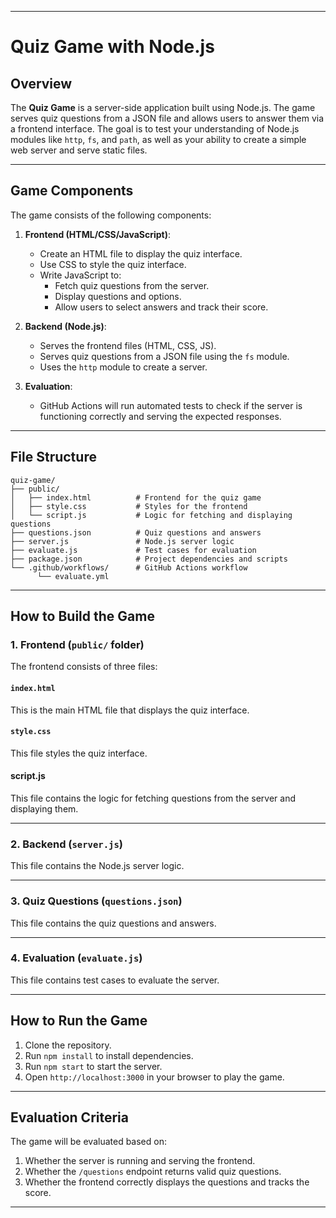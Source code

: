 
---

# **Quiz Game with Node.js**

## **Overview**
The **Quiz Game** is a server-side application built using Node.js. The game serves quiz questions from a JSON file and allows users to answer them via a frontend interface. The goal is to test your understanding of Node.js modules like `http`, `fs`, and `path`, as well as your ability to create a simple web server and serve static files.

---

## **Game Components**
The game consists of the following components:

1. **Frontend (HTML/CSS/JavaScript)**:
   - Create an HTML file to display the quiz interface.
   - Use CSS to style the quiz interface.
   - Write JavaScript to:
      - Fetch quiz questions from the server.
      - Display questions and options.
      - Allow users to select answers and track their score.

2. **Backend (Node.js)**:
   - Serves the frontend files (HTML, CSS, JS).
   - Serves quiz questions from a JSON file using the `fs` module.
   - Uses the `http` module to create a server.

3. **Evaluation**:
   - GitHub Actions will run automated tests to check if the server is functioning correctly and serving the expected responses.

---

## **File Structure**
```
quiz-game/
├── public/
│   ├── index.html          # Frontend for the quiz game
│   ├── style.css           # Styles for the frontend
│   └── script.js           # Logic for fetching and displaying questions
├── questions.json          # Quiz questions and answers
├── server.js               # Node.js server logic
├── evaluate.js             # Test cases for evaluation
├── package.json            # Project dependencies and scripts
└── .github/workflows/      # GitHub Actions workflow
      └── evaluate.yml
```

---

## **How to Build the Game**

### **1. Frontend (`public/` folder)**
The frontend consists of three files:

#### **`index.html`**

 This is the main HTML file that displays the quiz interface. 

#### **`style.css`**
This file styles the quiz interface.

#### **script.js**
This file contains the logic for fetching questions from the server and displaying them.

---


### **2. Backend (`server.js`)**
This file contains the Node.js server logic.

---

### **3. Quiz Questions (`questions.json`)**
This file contains the quiz questions and answers.

---

### **4. Evaluation (`evaluate.js`)**
This file contains test cases to evaluate the server.

---

## **How to Run the Game**
1. Clone the repository.
2. Run `npm install` to install dependencies.
3. Run `npm start` to start the server.
4. Open `http://localhost:3000` in your browser to play the game.

---

## **Evaluation Criteria**
The game will be evaluated based on:
1. Whether the server is running and serving the frontend.
2. Whether the `/questions` endpoint returns valid quiz questions.
3. Whether the frontend correctly displays the questions and tracks the score.

---

